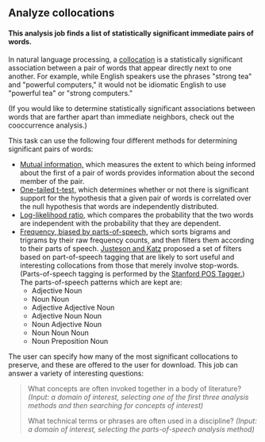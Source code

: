 ## Analyze collocations

#### This analysis job finds a list of statistically significant immediate pairs of words.

In natural language processing, a [collocation](https://en.wikipedia.org/wiki/Collocation) is a statistically significant association between a pair of words that appear directly next to one another.  For example, while English speakers use the phrases "strong tea" and "powerful computers," it would not be idiomatic English to use "powerful tea" or "strong computers."

(If you would like to determine statistically significant associations between words that are farther apart than immediate neighbors, check out the cooccurrence analysis.)

This task can use the following four different methods for determining significant pairs of words:

*   [Mutual information,](https://en.wikipedia.org/wiki/Mutual_information) which measures the extent to which being informed about the first of a pair of words provides information about the second member of the pair.
*   [One-tailed t-test,](https://en.wikipedia.org/wiki/Student's_t-test) which determines whether or not there is significant support for the hypothesis that a given pair of words is correlated over the null hypothesis that words are independently distributed.
*   [Log-likelihood ratio,](https://en.wikipedia.org/wiki/Likelihood_function) which compares the probability that the two words are independent with the probability that they are dependent.
*   [Frequency, biased by parts-of-speech,](http://nlp.stanford.edu/fsnlp/promo/colloc.pdf) which sorts bigrams and trigrams by their raw frequency counts, and then filters them according to their parts of speech.  [Justeson and Katz](http://dx.doi.org/10.1017/S1351324900000048) proposed a set of filters based on part-of-speech tagging that are likely to sort useful and interesting collocations from those that merely involve stop-words.  (Parts-of-speech tagging is performed by the [Stanford POS Tagger.](http://nlp.stanford.edu/software/tagger.shtml))  The parts-of-speech patterns which are kept are:
    *   Adjective Noun
    *   Noun Noun
    *   Adjective Adjective Noun
    *   Adjective Noun Noun
    *   Noun Adjective Noun
    *   Noun Noun Noun
    *   Noun Preposition Noun

The user can specify how many of the most significant collocations to preserve, and these are offered to the user for download.  This job can answer a variety of interesting questions:

> What concepts are often invoked together in a body of literature? *(Input: a domain of interest, selecting one of the first three analysis methods and then searching for concepts of interest)*
>
> What technical terms or phrases are often used in a discipline? *(Input: a domain of interest, selecting the parts-of-speech analysis method)*
